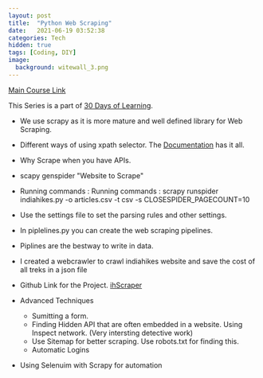 ```yaml
---
layout: post
title:  "Python Web Scraping"
date:   2021-06-19 03:52:38
categories: Tech
hidden: true
tags: [Coding, DIY]
image:
  background: witewall_3.png
---
```


[Main Course Link](https://www.linkedin.com/learning/web-scraping-with-python?u=2163426)

This Series is a part of [30 Days of Learning](https://www.notion.so/yogeshpandey/June-30-Days-of-Learning-65a60adfdd504eb2b989649fef13e6d2).

- We use scrapy as it is more mature and well defined library for Web Scraping.

- Different ways of using xpath selector. The [Documentation](https://docs.scrapy.org/en/latest/) has it all.

- Why Scrape when you have APIs.

- scapy genspider "Website to Scrape"

- Running commands : Running commands : scrapy runspider indiahikes.py -o articles.csv -t csv -s CLOSESPIDER_PAGECOUNT=10

- Use the settings file to set the parsing rules and other settings.

- In piplelines.py you can create the web scraping pipelines.

- Piplines are the bestway to write in data.

- I created a webcrawler to crawl indiahikes website and save the cost of all treks in a json file 

- Github Link for the Project. [ihScraper](https://github.com/yogeshmpandey/ihScraper)

- Advanced Techniques
  - Sumitting a form.
  - Finding Hidden API that are often embedded in a website. Using Inspect network. (Very intersting detective work)
  - Use Sitemap for better scraping. Use robots.txt for finding this.
  - Automatic Logins

- Using Selenuim with Scrapy for automation

